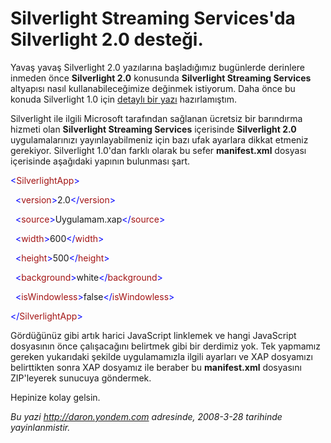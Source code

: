 # Silverlight Streaming Services'da Silverlight 2.0 desteği.
Yavaş yavaş Silverlight 2.0 yazılarına başladığımız bugünlerde derinlere
inmeden önce **Silverlight 2.0** konusunda **Silverlight Streaming
Services** altyapısı nasıl kullanabileceğimize değinmek istiyorum. Daha
önce bu konuda Silverlight 1.0 için [detaylı bir
yazı](http://daron.yondem.com/tr/post/e27332ab-82c3-4084-a220-181fb7f0b885)
hazırlamıştım.

Silverlight ile ilgili Microsoft tarafından sağlanan ücretsiz bir
barındırma hizmeti olan **Silverlight Streaming Services** içerisinde
**Silverlight 2.0** uygulamalarınızı yayınlayabilmeniz için bazı ufak
ayarlara dikkat etmeniz gerekiyor. Silverlight 1.0'dan farklı olarak bu
sefer **manifest.xml** dosyası içerisinde aşağıdaki yapının bulunması
şart.

<span style="color: blue;">\<</span><span
style="color: #a31515;">SilverlightApp</span><span
style="color: blue;">\></span>

  <span style="color: blue;">\<</span><span
style="color: #a31515;">version</span><span
style="color: blue;">\></span>2.0<span
style="color: blue;">\</</span><span
style="color: #a31515;">version</span><span
style="color: blue;">\></span>

  <span style="color: blue;">\<</span><span
style="color: #a31515;">source</span><span
style="color: blue;">\></span>Uygulamam.xap<span
style="color: blue;">\</</span><span
style="color: #a31515;">source</span><span
style="color: blue;">\></span>

  <span style="color: blue;">\<</span><span
style="color: #a31515;">width</span><span
style="color: blue;">\></span>600<span
style="color: blue;">\</</span><span
style="color: #a31515;">width</span><span style="color: blue;">\></span>

  <span style="color: blue;">\<</span><span
style="color: #a31515;">height</span><span
style="color: blue;">\></span>500<span
style="color: blue;">\</</span><span
style="color: #a31515;">height</span><span
style="color: blue;">\></span>

  <span style="color: blue;">\<</span><span
style="color: #a31515;">background</span><span
style="color: blue;">\></span>white<span
style="color: blue;">\</</span><span
style="color: #a31515;">background</span><span
style="color: blue;">\></span>

  <span style="color: blue;">\<</span><span
style="color: #a31515;">isWindowless</span><span
style="color: blue;">\></span>false<span
style="color: blue;">\</</span><span
style="color: #a31515;">isWindowless</span><span
style="color: blue;">\></span>

<span style="color: blue;">\</</span><span
style="color: #a31515;">SilverlightApp</span><span
style="color: blue;">\></span>

Gördüğünüz gibi artık harici JavaScript linklemek ve hangi JavaScript
dosyasının önce çalışacağını belirtmek gibi bir derdimiz yok. Tek
yapmamız gereken yukarıdaki şekilde uygulamamızla ilgili ayarları ve XAP
dosyamızı belirttikten sonra XAP dosyamız ile beraber bu
**manifest.xml** dosyasını ZIP'leyerek sunucuya göndermek.

Hepinize kolay gelsin.



*Bu yazi http://daron.yondem.com adresinde, 2008-3-28 tarihinde yayinlanmistir.*
